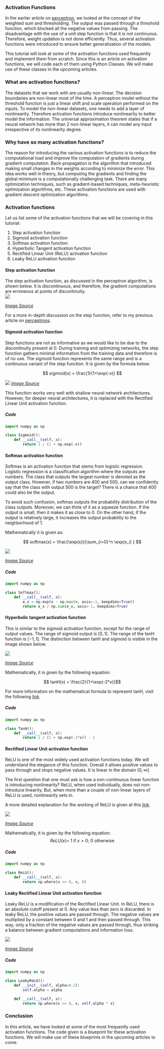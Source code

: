 ### Activation Functions

In the earlier article on [perceptron](engineering-education/perceptron-algorithm/), we looked at the concept of the weighted sum and thresholding. The output was passed through a threshold function, which blocked all the negative values from passing. The disadvantage with the use of a unit step function is that it is not continuous. Therefore, weight updation is not done efficiently. Thus, several activation functions were introduced to ensure better generalization of the models. 

This tutorial will look at some of the activation functions used frequently and implement them from scratch. Since this is an article on activation functions, we will code each of them using Python Classes. We will make use of these classes in the upcoming articles.  

### What are activation functions?

The datasets that we work with are usually non-linear. The decision boundaries are non-linear most of the time. A perceptron model without the threshold function is just a linear shift and scale operation performed on the inputs. To model the non-linear datasets, one needs to add a layer of nonlinearity. Therefore activation functions introduce nonlinearity to better model the information. The universal approximation theorem states that if a neural network has more than 2 non-linear layers, it can model any input irrespective of its nonlinearity degree. 

### Why have so many activation functions?

The reason for introducing the various activation functions is to reduce the computational load and improve the computation of gradients during gradient computation. Back-propagation is the algorithm that introduced making small changes in the weights according to minimize the error. This idea works well in theory, but computing the gradients and finding the global minimum is a computationally challenging task. There are many optimization techniques, such as gradient-based techniques, meta-heuristic optimization algorithms, etc. These activation functions are used with gradient descent optimization algorithms. 

### Activation functions

Let us list some of the activation functions that we will be covering in this tutorial:
1. Step activation function
2. Sigmoid activation function
3. Softmax activation function
4. Hyperbolic Tangent activation function
5. Rectified Linear Unit (ReLU) activation function
6. Leaky ReLU activation function

#### Step activation function

The step activation function, as discussed in the perceptron algorithm, is shown below. It is discontinuous, and therefore, the gradient computations are erroneous at points of discontinuity.  
![](step_function.png)

[*Image Source*](https://www.google.com/url?sa=i&url=https%3A%2F%2Fwww.intmath.com%2Flaplace-transformation%2F1a-unit-step-functions-definition.php&psig=AOvVaw1XjHjFjI93-cSbYQYy1jYq&ust=1606899070976000&source=images&cd=vfe&ved=0CA0QjhxqFwoTCMCuo-G0rO0CFQAAAAAdAAAAABAD)

For a more in-depth discussion on the step function, refer to my previous article on [perceptrons](/engineering-education/perceptron-algorithm/).

#### Sigmoid activation function

Step functions are not as informative as we would like to be due to the discontinuity present at 0. During training and optimizing networks, the step function gathers minimal information from the training data and therefore is of no use. The sigmoid function represents the same range and is a continuous variant of the step function. It is given by the formula below:

$$ sigmoid(x) = \frac{1}{1+\exp(-x)} $$

![](sigmoid.png)
[*Image Source*](https://www.google.com/url?sa=i&url=https%3A%2F%2Fmedium.com%2F%40toprak.mhmt%2Factivation-functions-for-deep-learning-13d8b9b20e&psig=AOvVaw1LlfJR-_qjbU6wAMK-Rnzf&ust=1606899316672000&source=images&cd=vfe&ved=0CA0QjhxqFwoTCPDwncy0rO0CFQAAAAAdAAAAABAD)

This function works very well with shallow neural network architectures. However, for deeper neural architectures, it is replaced with the Rectified Linear Unit activation function.

##### Code

```py
import numpy as np

class Sigmoid():
    def __call__(self, x):
        return 1 / (1 + np.exp(-x))

```

#### Softmax activation function

Softmax is an activation function that stems from logistic regression. Logistic regression is a classification algorithm where the outputs are numbers. The class that outputs the largest number is denoted as the output class. However, if two numbers are 400 and 500, can we confidently say that the class with output 500 is the target? There is a chance that 400 could also be the output. 

To avoid such confusion, softmax outputs the probability distribution of the class outputs. Moreover, we can think of it as a squeeze function. If the output is small, then it makes it as close to 0. On the other hand, if the output is relatively large, it increases the output probability to the neighborhood of 1.

Mathematically it is given as:

$$ softmax(x) = \frac{\exp(x)}{\sum_{i=0}^n \exp(x_i) } $$

![](softmax.png)

[*Image Source*](https://www.researchgate.net/figure/Softmax-activation-function_fig2_319121953) 

##### Code

```py
import numpy as np

class Softmax():
    def __call__(self, x):
        e_x = np.exp(x - np.max(x, axis=-1, keepdims=True))
        return e_x / np.sum(e_x, axis=-1, keepdims=True)
```
#### Hyperbolic tangent activation function

This is similar to the sigmoid activation function, except for the range of output values. The range of sigmoid output is $[0,1]$. The range of the tanH function is $[-1,1]$. The distinction between tanH and sigmoid is visible in the image shown below.

![](tanh.png)

[*Image Source*](https://debuggercafe.com/activation-functions-in-neural-networks/)

Mathematically, it is given by the following equation:

$$ tanH(x) = \frac{2}{1+\exp(-2*x)}$$

For more information on the mathematical formula to represent tanH, visit the following [link](https://mathworld.wolfram.com/HyperbolicTangent.html).
##### Code

```py
import numpy as np

class TanH():
    def __call__(self, x):
        return 2 / (1 + np.exp(-2*x)) - 1

```
#### Rectified Linear Unit activation function

ReLU is one of the most widely used activation functions today. We will understand the elegance of this function. Overall it allows positive values to pass through and stops negative values. It is linear in the domain $(0,\infty]$. 

The first question that one must ask is how a non-continuous linear function is introducing nonlinearity? ReLU, when used individually, does not non-introduce linearity. But, when more than a couple of non-linear layers of ReLU is used, nonlinearity sets in. 

A more detailed explanation for the working of ReLU is given at this [link](https://machinelearningmastery.com/rectified-linear-activation-function-for-deep-learning-neural-networks/).

![](relu.png)

[*Image Source*](https://machinelearningmastery.com/rectified-linear-activation-function-for-deep-learning-neural-networks/)

Mathematically, it is given by the following equation:
$$ 
  ReLU(x)= \
    1  \text{ if $x>0$}; \
    0 \text{ otherwise}
$$
##### Code

```py
import numpy as np

class ReLU():
    def __call__(self, x):
        return np.where(x >= 0, x, 0)

```
#### Leaky Rectified Linear Unit activation function

Leaky ReLU is a modification of the Rectified Linear Unit. In ReLU, there is an absolute cutoff present at 0. Any value less than zero is discarded. In leaky ReLU, the positive values are passed through. The negative values are multiplied by a constant between 0 and 1 and then passed through. This way, only a fraction of the negative values are passed through, thus striking a balance between gradient computations and information loss.

![](leakyrelu.png)

[*Image Source*](https://towardsdatascience.com/activation-functions-in-neural-networks-58115cda9c96)

##### Code

```py
import numpy as np

class LeakyReLU():
    def __init__(self, alpha=0.2):
        self.alpha = alpha

    def __call__(self, x):
        return np.where(x >= 0, x, self.alpha * x)
```

### Conclusion

In this article, we have looked at some of the most frequently used activation functions. The code given is a blueprint for these activation functions. We will make use of these blueprints in the upcoming articles to come. 